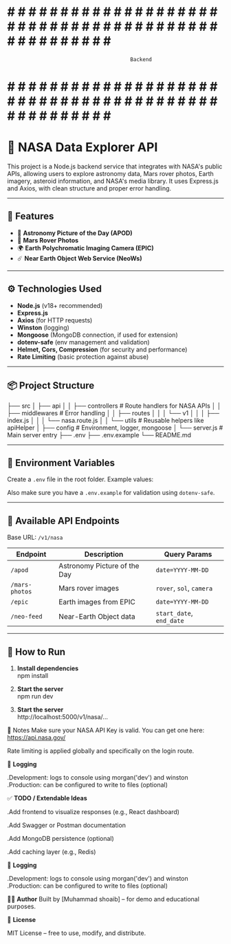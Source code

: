 # # # # # # # # # # # # # # # # # # # # # # # # # # # # # # # # # # # # # # # # # # # # # # # # # # # # 

                                            Backend

# # # # # # # # # # # # # # # # # # # # # # # # # # # # # # # # # # # # # # # # # # # # # # # # # # # # 


# 🚀 NASA Data Explorer API

This project is a Node.js backend service that integrates with NASA's public APIs, allowing users to explore astronomy data, Mars rover photos, Earth imagery, asteroid information, and NASA's media library. It uses Express.js and Axios, with clean structure and proper error handling.

---

## 📁 Features

- 🔭 **Astronomy Picture of the Day (APOD)**
- 🚗 **Mars Rover Photos**
- 🌍 **Earth Polychromatic Imaging Camera (EPIC)**
- ☄️ **Near Earth Object Web Service (NeoWs)**

---

## ⚙️ Technologies Used

- **Node.js** (v18+ recommended)
- **Express.js**
- **Axios** (for HTTP requests)
- **Winston** (logging)
- **Mongoose** (MongoDB connection, if used for extension)
- **dotenv-safe** (env management and validation)
- **Helmet, Cors, Compression** (for security and performance)
- **Rate Limiting** (basic protection against abuse)

---

## 📦 Project Structure

├── src
│ ├── api
│ │ ├── controllers # Route handlers for NASA APIs
│ │ ├── middlewares # Error handling
│ │ ├── routes
│ │ │ └── v1
│ │ │ ├── index.js
│ │ │ └── nasa.route.js
│ │ └── utils # Reusable helpers like apiHelper
│ ├── config # Environment, logger, mongoose
│ └── server.js # Main server entry
├── .env
├── .env.example
└── README.md


---

## 🔑 Environment Variables

Create a `.env` file in the root folder. Example values:


Also make sure you have a `.env.example` for validation using `dotenv-safe`.

---

## 📡 Available API Endpoints

Base URL: `/v1/nasa`

| Endpoint             | Description                                   | Query Params                       |
|----------------------|-----------------------------------------------|------------------------------------|
| `/apod`              | Astronomy Picture of the Day                  | `date=YYYY-MM-DD`                 |
| `/mars-photos`       | Mars rover images                             | `rover`, `sol`, `camera`          |
| `/epic`              | Earth images from EPIC                        | `date=YYYY-MM-DD`                 |
| `/neo-feed`          | Near-Earth Object data                        | `start_date`, `end_date`          |

---

## 🧪 How to Run

1. **Install dependencies**  
   npm install

2. **Start the server**  
   npm run dev

3. **Start the server**  
   http://localhost:5000/v1/nasa/...

📌 Notes
Make sure your NASA API Key is valid. You can get one here: https://api.nasa.gov/

Rate limiting is applied globally and specifically on the login route.



📂 **Logging** 

.Development: logs to console using morgan('dev') and winston
.Production: can be configured to write to files (optional)

✅ **TODO / Extendable Ideas** 

.Add frontend to visualize responses (e.g., React dashboard)

.Add Swagger or Postman documentation

.Add MongoDB persistence (optional)

.Add caching layer (e.g., Redis)



📂 **Logging** 

.Development: logs to console using morgan('dev') and winston
.Production: can be configured to write to files (optional)



👨‍💻 **Author**
Built by [Muhammad shoaib] – for demo and educational purposes.



📃 **License**

MIT License – free to use, modify, and distribute.

